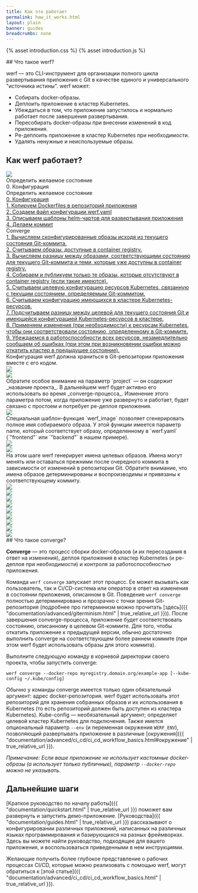 ```yaml
---
title: Как это работает
permalink: how_it_works.html
layout: plain
banner: guides
breadcrumbs: none
---
```


{% asset introduction.css %}
{% asset introduction.js %}
<div markdown="1">
## Что такое werf?

werf — это CLI-инструмент для организации полного цикла развертывания приложения с Git в качестве единого и универсального "источника истины". werf может:

 - Собирать docker-образы.
 - Деплоить приложение в кластер Kubernetes.
 - Убеждаться в том, что приложение запустилось и нормально работает после завершения развертывания.
 - Пересобирать docker-образы при внесении изменений в код приложения.
 - Ре-деплоить приложение в кластер Kubernetes при необходимости.
 - Удалять ненужные и неиспользуемые образы.

## Как werf работает?
</div>
<div id="introduction-presentation" class="introduction-presentation">
    <div id="introduction-presentation-controls" class="introduction-presentation__controls">
        <a href="javascript:void(0)" class="introduction-presentation__controls-nav">
            <img src="{% asset introduction/nav.svg @path %}" />
        </a>
        <div class="introduction-presentation__controls-stage">
            Определить желаемое состояние
        </div>
        <div class="introduction-presentation__controls-step">
            0. Конфигурация
        </div>
        <div class="introduction-presentation__controls-selector">
            <div class="introduction-presentation__controls-selector-stage">
                Определить желаемое состояние
            </div>
            <div class="introduction-presentation__controls-selector-step">
                <a href="javascript:void(0)"
                    data-presentation-selector-option="0"
                    data-presentation-selector-stage="Определить желаемое состояние">
                    0. Конфигурация
                </a>
            </div>
            <div class="introduction-presentation__controls-selector-step">
                <a href="javascript:void(0)"
                    data-presentation-selector-option="1"
                    data-presentation-selector-stage="Определить желаемое состояние">
                    1. Копируем Dockerfiles в репозиторий приложения
                </a>
            </div>
            <div class="introduction-presentation__controls-selector-step">
                <a href="javascript:void(0)"
                    data-presentation-selector-option="2"
                    data-presentation-selector-stage="Определить желаемое состояние">
                    2. Создаем файл конфигурации werf.yaml
                </a>
            </div>
            <div class="introduction-presentation__controls-selector-step">
                <a href="javascript:void(0)"
                    data-presentation-selector-option="3"
                    data-presentation-selector-stage="Определить желаемое состояние">
                    3. Описываем шаблоны helm-чартов для развертывания приложения
                </a>
            </div>
            <div class="introduction-presentation__controls-selector-step">
                <a href="javascript:void(0)"
                    data-presentation-selector-option="4"
                    data-presentation-selector-stage="Определить желаемое состояние">
                    4. Делаем коммит
                </a>
            </div>
            <div class="introduction-presentation__controls-selector-stage">
                Converge
            </div>
            <div class="introduction-presentation__controls-selector-step">
                <a href="javascript:void(0)"
                    data-presentation-selector-option="5"
                    data-presentation-selector-stage="Converge">
                    1. Вычисляем сконфигурированные образы исходя из текущего состояния Git-коммита.
                </a>
            </div>
            <div class="introduction-presentation__controls-selector-step">
                <a href="javascript:void(0)"
                    data-presentation-selector-option="6"
                    data-presentation-selector-stage="Converge">
                    2. Считываем образы, доступные в container registry.
                </a>
            </div>
            <div class="introduction-presentation__controls-selector-step">
                <a href="javascript:void(0)"
                    data-presentation-selector-option="7"
                    data-presentation-selector-stage="Converge">
                    3. Вычисляем разницу между образами, соответствующими состоянию для текущего Git-коммита и теми, которые уже доступны в container registry.
                </a>
            </div>
            <div class="introduction-presentation__controls-selector-step">
                <a href="javascript:void(0)"
                    data-presentation-selector-option="8"
                    data-presentation-selector-stage="Converge">
                    4. Собираем и публикуем только те образы, которые отсутствуют в container registry (если такие имеются).
                </a>
            </div>
            <div class="introduction-presentation__controls-selector-step">
                <a href="javascript:void(0)"
                    data-presentation-selector-option="9"
                    data-presentation-selector-stage="Converge">
                    5. Считываем целевую конфигурацию ресурсов Kubernetes, связанную с текущим состоянием, определяемым Git-коммитом.
                </a>
            </div>
            <div class="introduction-presentation__controls-selector-step">
                <a href="javascript:void(0)"
                    data-presentation-selector-option="10"
                    data-presentation-selector-stage="Converge">
                    6. Считываем конфигурацию имеющихся в кластере Kubernetes-ресурсов.
                </a>
            </div>
            <div class="introduction-presentation__controls-selector-step">
                <a href="javascript:void(0)"
                    data-presentation-selector-option="11"
                    data-presentation-selector-stage="Converge">
                    7. Подсчитываем разницу между целевой для текущего состояния Git и имеющейся конфигурацией Kubernetes-ресурсов в кластере.
                </a>
            </div>
            <div class="introduction-presentation__controls-selector-step">
                <a href="javascript:void(0)"
                    data-presentation-selector-option="12"
                    data-presentation-selector-stage="Converge">
                    8. Применяем изменения (при необходимости) к ресурсам Kubernetes, чтобы они соответствовали состоянию, определенному в Git-коммите.
                </a>
            </div>
            <div class="introduction-presentation__controls-selector-step">
                <a href="javascript:void(0)"
                    data-presentation-selector-option="13"
                    data-presentation-selector-stage="Converge">
                    9. Убеждаемся в работоспособности всех ресурсов, незамедлительно сообщаем об ошибках (при этом при возникновении ошибки можно откатить кластер в предыдущее состояние).
                </a>
            </div>
        </div>
    </div>
    <div class="introduction-presentation__container">
        <div class="introduction-presentation__slide">
            <div class="introduction-presentation__slide-text">
                Конфигурация werf должна храниться в Git-репозитории приложения вместе с его кодом.
            </div>
            <img src="{% asset introduction/s-1.svg @path %}"
            class="introduction-presentation__slide-img" />
        </div>
        <div class="introduction-presentation__slide">
            <div class="introduction-presentation__slide-text"></div>
            <img src="{% asset introduction/s-2.svg @path %}"
            class="introduction-presentation__slide-img" />
        </div>
        <div class="introduction-presentation__slide">
            <div class="introduction-presentation__slide-text">
<div markdown="1">
Обратите особое внимание на параметр `project` — он содержит _название проекта_. В дальнейшем werf будет активно его использовать во время _converge-процесса_. Изменение этого параметра потом, когда приложение уже развернуто и работает, будет связано с простоем и потребует ре-деплоя приложения.
</div>
            </div>
            <img src="{% asset introduction/s-3.svg @path %}"
            class="introduction-presentation__slide-img" />
        </div>
        <div class="introduction-presentation__slide">
            <div class="introduction-presentation__slide-text">
<div markdown="1">
Специальная шаблон-функция `werf_image` позволяет сгенерировать полное имя собираемого образа. У этой функции имеется параметр name, который соответствует образу, определенному в `werf.yaml` (`"frontend"` или `"backend"` в нашем примере).
</div>
            </div>
            <img src="{% asset introduction/s-4.svg @path %}"
            class="introduction-presentation__slide-img" />
        </div>
        <div class="introduction-presentation__slide">
            <div class="introduction-presentation__slide-text"></div>
            <img src="{% asset introduction/s-5.svg @path %}"
            class="introduction-presentation__slide-img" />
        </div>
        <div class="introduction-presentation__slide">
            <div class="introduction-presentation__slide-text">
<div markdown="1">
На этом шаге werf генерирует имена целевых образов. Имена могут менять или оставаться прежними после очередного коммита в зависимости от изменений в репозитории Git. Обратите внимание, что имена образов детерминированы и воспроизводимы и привязаны к соответствующему коммиту.
</div>
            </div>
            <img src="{% asset introduction/s-6.svg @path %}"
            class="introduction-presentation__slide-img" />
        </div>
        <div class="introduction-presentation__slide">
            <div class="introduction-presentation__slide-text"></div>
            <img src="{% asset introduction/s-7.svg @path %}"
            class="introduction-presentation__slide-img" />
        </div>
        <div class="introduction-presentation__slide">
            <div class="introduction-presentation__slide-text"></div>
            <img src="{% asset introduction/s-8.svg @path %}"
            class="introduction-presentation__slide-img" />
        </div>
        <div class="introduction-presentation__slide">
            <div class="introduction-presentation__slide-text"></div>
            <img src="{% asset introduction/s-9.svg @path %}"
            class="introduction-presentation__slide-img" />
        </div>
        <div class="introduction-presentation__slide">
            <div class="introduction-presentation__slide-text"></div>
            <img src="{% asset introduction/s-10.svg @path %}"
            class="introduction-presentation__slide-img" />
        </div>
        <div class="introduction-presentation__slide">
            <div class="introduction-presentation__slide-text"></div>
            <img src="{% asset introduction/s-11.svg @path %}"
            class="introduction-presentation__slide-img" />
        </div>
        <div class="introduction-presentation__slide">
            <div class="introduction-presentation__slide-text"></div>
            <img src="{% asset introduction/s-12.svg @path %}"
            class="introduction-presentation__slide-img" />
        </div>
        <div class="introduction-presentation__slide">
            <div class="introduction-presentation__slide-text">
                <div class="introduction-presentation__slide-title"></div>
            </div>
            <img src="{% asset introduction/s-13.svg @path %}"
            class="introduction-presentation__slide-img" />
        </div>
        <div class="introduction-presentation__slide">
            <div class="introduction-presentation__slide-text">
                <div class="introduction-presentation__slide-title"></div>
            </div>
            <img src="{% asset introduction/s-14.svg @path %}"
            class="introduction-presentation__slide-img" />
        </div>
    </div>
</div>
<div markdown="1">
## Что такое converge?

**Converge** — это процесс сборки docker-образов (и их пересоздания в ответ на изменения), деплоя приложения в кластер Kubernetes (и ре-деплоя при необходимости) и контроля за работоспособностью приложения.

Команда `werf converge` запускает этот процесс. Ее может вызывать как пользователь, так и Ci/CD-система или оператор в ответ на изменения в состоянии приложения, описанном в Git. Поведение `werf converge` полностью детерминировано и прозрачно с точки зрения Git-репозитория (подробнее про гитерминизм можно прочитать [здесь]({{ "documentation/advanced/giterminism.html" | true_relative_url }})). После завершения converge-процесса, приложение будет соответствовать состоянию, описанному в целевом Git-коммите. Для того, чтобы откатить приложение к предыдущей версии, обычно достаточно выполнить converge на соответствующем более раннем коммите (при этом werf будет использовать образы для этого коммита).

Выполните следующую команду в корневой директории своего проекта, чтобы запустить converge:

```shell
werf converge --docker-repo myregistry.domain.org/example-app [--kube-config ~/.kube/config]
```

Обычно у команды converge имеется только один обязательный аргумент: адрес docker-репозитория. werf будет использовать этот репозиторий для хранения собранных образов и их использования в Kubernetes (то есть репозиторий должен быть доступен из кластера Kubernetes). Kube-config — необязательный аргумент; определяет целевой кластер Kubernetes для подключения. Также имется опциональный параметр `--env` (и переменная окружения `WERF_ENV`), позволяющий развертывать приложение в различные [окружения]({{ "documentation/advanced/ci_cd/ci_cd_workflow_basics.html#окружение" | true_relative_url }}).

_Примечание: Если ваше приложение не использует кастомные docker-образы (а использует только публичные), параметр `--docker-repo` можно не указывать._

## Дальнейшие шаги

[Краткое руководство по началу работы]({{ "documentation/quickstart.html" | true_relative_url }}) поможет вам развернуть и запустить демо-приложение. [Руководства]({{ "documentation/guides.html" | true_relative_url }}) рассказывают о конфигурировании различных приложений, написанных на различных языках программирования и базирующихся на разных фреймворках. Здесь вы можете найти руководство, подходящее для вашего приложения, и воспользоваться приведенными в нем инструкциями.

Желающие получить более глубокое представление о рабочих процессах CI/CD, которые можно реализовать с помощью werf, могут обратиться к [этой статье]({{ "documentation/advanced/ci_cd/ci_cd_workflow_basics.html" | true_relative_url }}).
</div>
